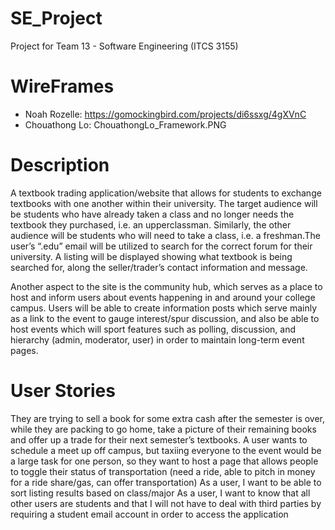 # SE_Project
Project for Team 13 - Software Engineering (ITCS 3155)

WireFrames
==================================================================
- Noah Rozelle: https://gomockingbird.com/projects/di6ssxg/4gXVnC
- Chouathong Lo: ChouathongLo_Framework.PNG


Description
=====================================================================================================
A textbook trading application/website that allows for students to exchange textbooks with one another within their university. The target audience will be students who have already taken a class and no longer needs the textbook they purchased, i.e. an upperclassman. Similarly, the other audience will be students who will need to take a class, i.e. a freshman.The user’s “.edu” email will be utilized to search for the correct forum for their university. A listing will be displayed showing what textbook is being searched for, along the seller/trader’s contact information and message.

Another aspect to the site is the community hub, which serves as a place to host and inform users about events happening in and around your college campus. Users will be able to create information posts which serve mainly as a link to the event to gauge interest/spur discussion, and also be able to host events which will sport features such as polling, discussion, and hierarchy (admin, moderator, user) in order to maintain long-term event pages.


User Stories
=====================================================================================================
They are trying to sell a book for some extra cash after the semester is over, while they are packing to go home, take a picture of their remaining books and offer up a trade for their next semester’s textbooks.
A user wants to schedule a meet up off campus, but taxiing everyone to the event would be a large task for one person, so they want to host a page that allows people to toggle their status of transportation (need a ride, able to pitch in money for a ride share/gas, can offer transportation)
As a user, I want to be able to sort listing results based on class/major
As a user, I want to know that all other users are students and that I will not have to deal with third parties by requiring a student email account in order to access the application
